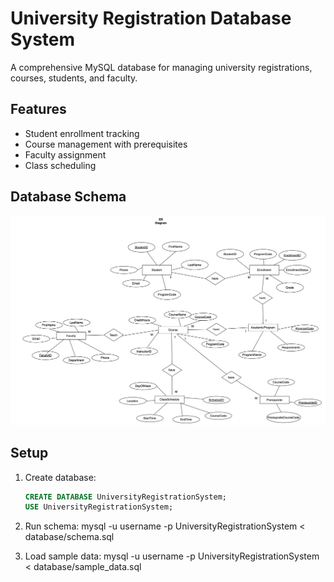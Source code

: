 # University Registration Database System

A comprehensive MySQL database for managing university registrations, courses, students, and faculty.

## Features
- Student enrollment tracking
- Course management with prerequisites
- Faculty assignment
- Class scheduling

## Database Schema
![ER Diagram](docs/ER_Diagram.png)

## Setup
1. Create database:
   ```sql
   CREATE DATABASE UniversityRegistrationSystem;
   USE UniversityRegistrationSystem;

2. Run schema:
   mysql -u username -p UniversityRegistrationSystem < database/schema.sql

3. Load sample data:
   mysql -u username -p UniversityRegistrationSystem < database/sample_data.sql